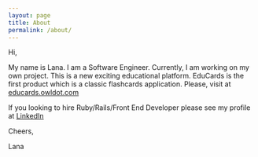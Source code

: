 ```yaml
---
layout: page
title: About
permalink: /about/
---
```


Hi,

My name is Lana.
I am a Software Engineer.
Currently, I am working on my own project.
This is a new exciting educational platform.
EduCards is the first product which is a classic flashcards application.
Please, visit at [educards.owldot.com](https://educards.owldot.com)

If you looking to hire Ruby/Rails/Front End Developer please see my profile at [LinkedIn](https://www.linkedin.com/in/sdzyuban/)

Cheers,

Lana

